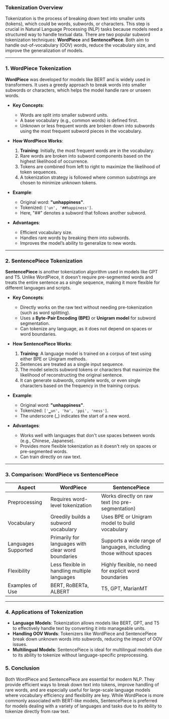 ### Tokenization Overview
Tokenization is the process of breaking down text into smaller units (tokens), which could be words, subwords, or characters. This step is crucial in Natural Language Processing (NLP) tasks because models need a structured way to handle textual data. There are two popular subword tokenization techniques: **WordPiece** and **SentencePiece**. Both aim to handle out-of-vocabulary (OOV) words, reduce the vocabulary size, and improve the generalization of models.

---

### 1. **WordPiece Tokenization**
**WordPiece** was developed for models like BERT and is widely used in transformers. It uses a greedy approach to break words into smaller subwords or characters, which helps the model handle rare or unseen words.

- **Key Concepts**:
  - Words are split into smaller subword units.
  - A base vocabulary (e.g., common words) is defined first.
  - Unknown or less frequent words are broken down into subwords using the most frequent subword pieces in the vocabulary.

- **How WordPiece Works**:
  1. **Training**: Initially, the most frequent words are in the vocabulary.
  2. Rare words are broken into subword components based on the highest likelihood of occurrence.
  3. Tokens are combined from left to right to maximize the likelihood of token sequences.
  4. A tokenization strategy is followed where common substrings are chosen to minimize unknown tokens.

- **Example**:
  - Original word: **"unhappiness"**.
  - Tokenized: `['un', '##happiness']`.
  - Here, "##" denotes a subword that follows another subword.

- **Advantages**:
  - Efficient vocabulary size.
  - Handles rare words by breaking them into subwords.
  - Improves the model’s ability to generalize to new words.

---

### 2. **SentencePiece Tokenization**
**SentencePiece** is another tokenization algorithm used in models like GPT and T5. Unlike WordPiece, it doesn't require pre-segmented words and treats the entire sentence as a single sequence, making it more flexible for different languages and scripts.

- **Key Concepts**:
  - Directly works on the raw text without needing pre-tokenization (such as word splitting).
  - Uses a **Byte-Pair Encoding (BPE)** or **Unigram model** for subword segmentation.
  - Can tokenize any language, as it does not depend on spaces or word boundaries.

- **How SentencePiece Works**:
  1. **Training**: A language model is trained on a corpus of text using either BPE or Unigram methods.
  2. Sentences are treated as a single input sequence.
  3. The model selects subword tokens or characters that maximize the likelihood of reconstructing the original sentence.
  4. It can generate subwords, complete words, or even single characters based on the frequency in the training corpus.

- **Example**:
  - Original word: **"unhappiness"**.
  - Tokenized: `['▁un', 'ha', 'ppi', 'ness']`.
  - The underscore (_) indicates the start of a new word.

- **Advantages**:
  - Works well with languages that don't use spaces between words (e.g., Chinese, Japanese).
  - Provides more flexible tokenization as it doesn't rely on spaces or pre-segmented words.
  - Can train directly on raw text.

---

### 3. **Comparison: WordPiece vs SentencePiece**
| Aspect                | WordPiece                                   | SentencePiece                               |
|-----------------------|---------------------------------------------|---------------------------------------------|
| Preprocessing         | Requires word-level tokenization            | Works directly on raw text (no pre-segmentation) |
| Vocabulary            | Greedily builds a subword vocabulary        | Uses BPE or Unigram model to build vocabulary |
| Languages Supported   | Primarily for languages with clear word boundaries | Supports a wide range of languages, including those without spaces |
| Flexibility           | Less flexible in handling multiple languages | Highly flexible, no need for explicit word boundaries |
| Examples of Use       | BERT, RoBERTa, ALBERT                        | T5, GPT, MarianMT                           |

---

### 4. **Applications of Tokenization**
- **Language Models**: Tokenization allows models like BERT, GPT, and T5 to effectively handle text by converting it into manageable units.
- **Handling OOV Words**: Tokenizers like WordPiece and SentencePiece break down unknown words into subwords, reducing the impact of OOV issues.
- **Multilingual Models**: SentencePiece is ideal for multilingual models due to its ability to tokenize without language-specific preprocessing.
  
### 5. **Conclusion**
Both WordPiece and SentencePiece are essential for modern NLP. They provide efficient ways to break down text into tokens, improve handling of rare words, and are especially useful for large-scale language models where vocabulary efficiency and flexibility are key. While WordPiece is more commonly associated with BERT-like models, SentencePiece is preferred for models dealing with a variety of languages and tasks due to its ability to tokenize directly from raw text.